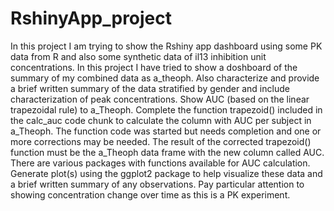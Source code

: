 # RshinyApp_project
In this project I am trying to show the Rshiny app dashboard using some PK data from R and also some synthetic data of il13 inhibition unit concentrations. 
In this project I have tried to show a doshboard of the summary of my combined data as a_theoph.
Also characterize and provide a brief written summary of the data stratified by gender and include characterization of peak concentrations.
Show AUC (based on the linear trapezoidal rule) to a_Theoph.  Complete the function trapezoid() included in the calc_auc code chunk to calculate the column with AUC per subject in a_Theoph.  The function code was started but needs completion and one or more corrections may be needed.  The result of the corrected trapezoid() function must be the a_Theoph data frame with the new column called AUC.  There are various packages with functions available for AUC calculation.
Generate plot(s) using the ggplot2 package to help visualize these data and a brief written summary of any observations.  Pay particular attention to showing concentration change over time as this is a PK experiment.

